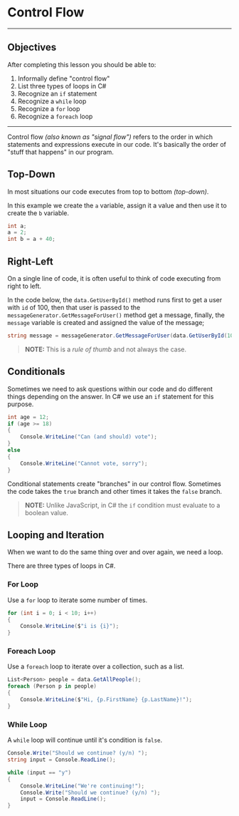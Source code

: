 # Control Flow

---

## Objectives

After completing this lesson you should be able to:

1. Informally define "control flow"
1. List three types of loops in C#
1. Recognize an `if` statement
1. Recognize a `while` loop
1. Recognize a `for` loop
1. Recognize a `foreach` loop

---

Control flow _(also known as "signal flow")_ refers to the order in which statements and expressions execute in our code. It's basically the order of "stuff that happens" in our program.

## Top-Down

In most situations our code executes from top to bottom _(top-down)_.

In this example we create the `a` variable, assign it a value and then use it to create the `b` variable.

```cs
int a;
a = 2;
int b = a + 40;
```

## Right-Left

On a single line of code, it is often useful to think of code executing from right to left.

In the code below, the `data.GetUserById()` method runs first to get a user with `id` of 100, then that user is passed to the `messageGenerator.GetMessageForUser()` method get a message, finally, the `message` variable is created and assigned the value of the message;

```cs
string message = messageGenerator.GetMessageForUser(data.GetUserById(100));
```

> **NOTE:** This is a _rule of thumb_ and not always the case.

## Conditionals

Sometimes we need to ask questions within our code and do different things depending on the answer. In C# we use an `if` statement for this purpose.

```cs
int age = 12;
if (age >= 18)
{
    Console.WriteLine("Can (and should) vote");
}
else
{
    Console.WriteLine("Cannot vote, sorry");
}
```

Conditional statements create "branches" in our control flow. Sometimes the code takes the `true` branch and other times it takes the `false` branch.

> **NOTE:** Unlike JavaScript, in C# the `if` condition must evaluate to a boolean value.

## Looping and Iteration

When we want to do the same thing over and over again, we need a loop.

There are three types of loops in C#.

### For Loop

Use a `for` loop to iterate some number of times.

```cs
for (int i = 0; i < 10; i++)
{
    Console.WriteLine($"i is {i}");
}
```

### Foreach Loop

Use a `foreach` loop to iterate over a collection, such as a list.

```cs
List<Person> people = data.GetAllPeople();
foreach (Person p in people)
{
    Console.WriteLine($"Hi, {p.FirstName} {p.LastName}!");
}
```

### While Loop

A `while` loop will continue until it's condition is `false`.

```cs
Console.Write("Should we continue? (y/n) ");
string input = Console.ReadLine();

while (input == "y")
{
    Console.WriteLine("We're continuing!");
    Console.Write("Should we continue? (y/n) ");
    input = Console.ReadLine();
}
```
